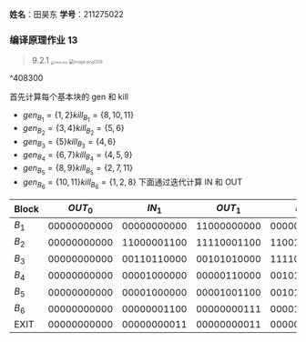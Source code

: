 **姓名**：田昊东 **学号**：211275022

### 编译原理作业 13
> 9.2.1 <img src="https://thdlrt.oss-cn-beijing.aliyuncs.com/20240603113417.png" alt="image.png" style="zoom:33%;" />
> <img src="https://thdlrt.oss-cn-beijing.aliyuncs.com/20240603113855.png" alt="image.png|328" style="zoom: 50%;" />

^408300

首先计算每个基本块的 gen 和 kill
- $gen_{B_{1}}=\{ 1,2 \}kill_{B_{1}}=\{ 8,10,11 \}$
- $gen_{B_{2}}=\{ 3,4 \}kill_{B_{2}}=\{ 5,6 \}$
- $gen_{B_{3}}=\{ 5 \}kill_{B_{3}}=\{ 4,6 \}$
- $gen_{B_{4}}=\{ 6,7 \}kill_{B_{4}}=\{ 4,5,9 \}$
- $gen_{B_{5}}=\{ 8,9 \}kill_{B_{5}}=\{ 2,7,11 \}$
- $gen_{B_{6}}=\{ 10,11 \}kill_{B_{6}}=\{ 1,2,8 \}$
下面通过迭代计算 IN 和 OUT

| Block   | $OUT_{0}$   | $IN_{1}$    | $OUT_{1}$   | $IN_{2}$    | $OUT_{2}$   | $IN_{3}$    | $OUT_{3}$   | $IN_{4}$    | $OUT_{4}$   |
| ------- | ----------- | ----------- | ----------- | ----------- | ----------- | ----------- | ----------- | ----------- | ----------- |
| $B_{1}$ | 00000000000 | 00000000000 | 11000000000 | 00000000000 | 11000000000 | 00000000000 | 11000000000 | 00000000000 | 11000000000 |
| $B_{2}$ | 00000000000 | 11000001100 | 11110001100 | 11001001100 | 11110001100 | 11101001100 | 11110001100 | 11101001100 | 11110001100 |
| $B_{3}$ | 00000000000 | 00110110000 | 00101010000 | 11110111100 | 11101011100 | 11110111100 | 11101011100 | 11110111100 | 11101011100 |
| $B_{4}$ | 00000000000 | 00001000000 | 00000110000 | 00101010000 | 00100110000 | 11101011100 | 11100111000 | 11101011100 | 11100111000 |
| $B_{5}$ | 00000000000 | 00001000000 | 00001001100 | 00101010000 | 00101001100 | 11101011100 | 10101001100 | 11101011100 | 10101001100 |
| $B_{6}$ | 00000000000 | 00000001100 | 00000000111 | 00001001100 | 00001000111 | 00101001100 | 00101000111 | 10101001100 | 00101000111 |
| EXIT    | 00000000000 | 00000000011 | 00000000011 | 00000000111 | 00000000111 | 00001000111 | 00001000111 | 00101000111 | 00101000111 |

